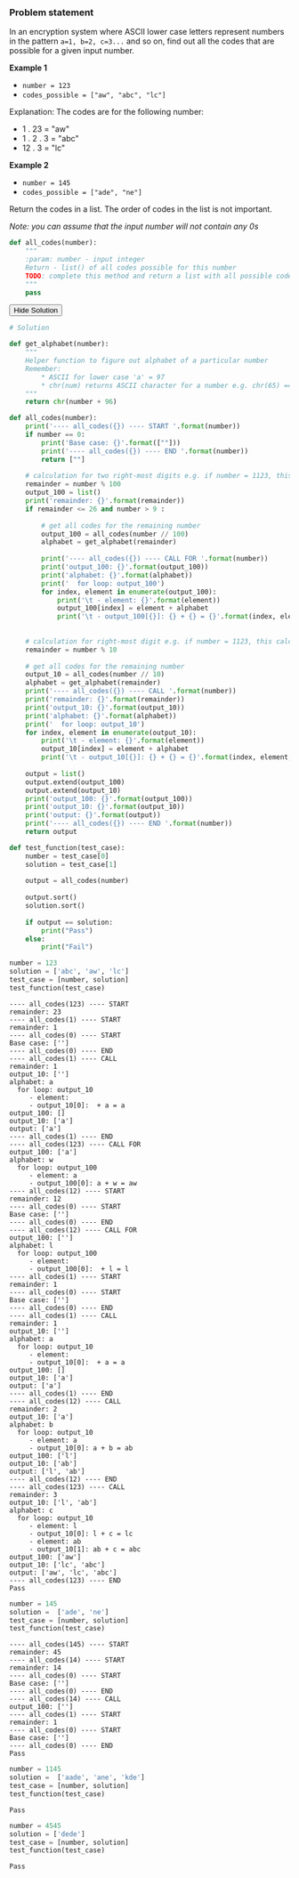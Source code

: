 
### Problem statement

In an encryption system where ASCII lower case letters represent numbers in the pattern `a=1, b=2, c=3...` and so on, find out all the codes that are possible for a given input number. 

**Example 1**

* `number = 123`
* `codes_possible = ["aw", "abc", "lc"]`

Explanation: The codes are for the following number:
         
* 1 . 23     = "aw"
* 1 . 2 . 3  = "abc"
* 12 . 3     = "lc"
    

**Example 2**  

* `number = 145`
* `codes_possible = ["ade", "ne"]`

Return the codes in a list. The order of codes in the list is not important.

*Note: you can assume that the input number will not contain any 0s*


```python
def all_codes(number):
    """
    :param: number - input integer
    Return - list() of all codes possible for this number
    TODO: complete this method and return a list with all possible codes for the input number
    """
    pass
```

<span class="graffiti-highlight graffiti-id_q8i2zj9-id_yrg0ir2"><i></i><button>Hide Solution</button></span>


```python
# Solution

def get_alphabet(number):
    """
    Helper function to figure out alphabet of a particular number
    Remember: 
        * ASCII for lower case 'a' = 97
        * chr(num) returns ASCII character for a number e.g. chr(65) ==> 'A'
    """
    return chr(number + 96)

def all_codes(number):
    print('---- all_codes({}) ---- START '.format(number))
    if number == 0:
        print('Base case: {}'.format([""]))
        print('---- all_codes({}) ---- END '.format(number))
        return [""]
    
    # calculation for two right-most digits e.g. if number = 1123, this calculation is meant for 23
    remainder = number % 100
    output_100 = list()
    print('remainder: {}'.format(remainder))
    if remainder <= 26 and number > 9 :
        
        # get all codes for the remaining number
        output_100 = all_codes(number // 100)
        alphabet = get_alphabet(remainder)
        
        print('---- all_codes({}) ---- CALL FOR '.format(number))
        print('output_100: {}'.format(output_100))
        print('alphabet: {}'.format(alphabet))
        print('  for loop: output_100')
        for index, element in enumerate(output_100):
            print('\t - element: {}'.format(element))
            output_100[index] = element + alphabet
            print('\t - output_100[{}]: {} + {} = {}'.format(index, element, alphabet, output_100[index]))
    
    
    # calculation for right-most digit e.g. if number = 1123, this calculation is meant for 3
    remainder = number % 10
    
    # get all codes for the remaining number
    output_10 = all_codes(number // 10)
    alphabet = get_alphabet(remainder)
    print('---- all_codes({}) ---- CALL '.format(number))
    print('remainder: {}'.format(remainder))
    print('output_10: {}'.format(output_10))
    print('alphabet: {}'.format(alphabet))
    print('  for loop: output_10')
    for index, element in enumerate(output_10):
        print('\t - element: {}'.format(element))
        output_10[index] = element + alphabet
        print('\t - output_10[{}]: {} + {} = {}'.format(index, element, alphabet, output_10[index]))
        
    output = list()
    output.extend(output_100)
    output.extend(output_10)
    print('output_100: {}'.format(output_100))
    print('output_10: {}'.format(output_10))
    print('output: {}'.format(output))
    print('---- all_codes({}) ---- END '.format(number))
    return output
```


```python
def test_function(test_case):
    number = test_case[0]
    solution = test_case[1]
    
    output = all_codes(number)
    
    output.sort()
    solution.sort()
    
    if output == solution:
        print("Pass")
    else:
        print("Fail")
```


```python
number = 123
solution = ['abc', 'aw', 'lc']
test_case = [number, solution]
test_function(test_case)
```

    ---- all_codes(123) ---- START 
    remainder: 23
    ---- all_codes(1) ---- START 
    remainder: 1
    ---- all_codes(0) ---- START 
    Base case: ['']
    ---- all_codes(0) ---- END 
    ---- all_codes(1) ---- CALL 
    remainder: 1
    output_10: ['']
    alphabet: a
      for loop: output_10
    	 - element: 
    	 - output_10[0]:  + a = a
    output_100: []
    output_10: ['a']
    output: ['a']
    ---- all_codes(1) ---- END 
    ---- all_codes(123) ---- CALL FOR 
    output_100: ['a']
    alphabet: w
      for loop: output_100
    	 - element: a
    	 - output_100[0]: a + w = aw
    ---- all_codes(12) ---- START 
    remainder: 12
    ---- all_codes(0) ---- START 
    Base case: ['']
    ---- all_codes(0) ---- END 
    ---- all_codes(12) ---- CALL FOR 
    output_100: ['']
    alphabet: l
      for loop: output_100
    	 - element: 
    	 - output_100[0]:  + l = l
    ---- all_codes(1) ---- START 
    remainder: 1
    ---- all_codes(0) ---- START 
    Base case: ['']
    ---- all_codes(0) ---- END 
    ---- all_codes(1) ---- CALL 
    remainder: 1
    output_10: ['']
    alphabet: a
      for loop: output_10
    	 - element: 
    	 - output_10[0]:  + a = a
    output_100: []
    output_10: ['a']
    output: ['a']
    ---- all_codes(1) ---- END 
    ---- all_codes(12) ---- CALL 
    remainder: 2
    output_10: ['a']
    alphabet: b
      for loop: output_10
    	 - element: a
    	 - output_10[0]: a + b = ab
    output_100: ['l']
    output_10: ['ab']
    output: ['l', 'ab']
    ---- all_codes(12) ---- END 
    ---- all_codes(123) ---- CALL 
    remainder: 3
    output_10: ['l', 'ab']
    alphabet: c
      for loop: output_10
    	 - element: l
    	 - output_10[0]: l + c = lc
    	 - element: ab
    	 - output_10[1]: ab + c = abc
    output_100: ['aw']
    output_10: ['lc', 'abc']
    output: ['aw', 'lc', 'abc']
    ---- all_codes(123) ---- END 
    Pass



```python
number = 145
solution =  ['ade', 'ne']
test_case = [number, solution]
test_function(test_case)
```

    ---- all_codes(145) ---- START 
    remainder: 45
    ---- all_codes(14) ---- START 
    remainder: 14
    ---- all_codes(0) ---- START 
    Base case: ['']
    ---- all_codes(0) ---- END 
    ---- all_codes(14) ---- CALL 
    output_100: ['']
    ---- all_codes(1) ---- START 
    remainder: 1
    ---- all_codes(0) ---- START 
    Base case: ['']
    ---- all_codes(0) ---- END 
    Pass



```python
number = 1145
solution =  ['aade', 'ane', 'kde']
test_case = [number, solution]
test_function(test_case)
```

    Pass



```python
number = 4545
solution = ['dede']
test_case = [number, solution]
test_function(test_case)
```

    Pass

